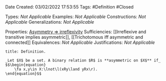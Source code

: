 <br />
<br />

Date Created: 03/02/2022 17:53:55
Tags: #Definition #Closed 

Types: _Not Applicable_
Examples: _Not Applicable_
Constructions: _Not Applicable_
Generalizations: _Not Applicable_

Properties: [Asymmetry $\Rightarrow$ irreflexivity](Asymmetry%20implies%20irreflexivity.md)
Sufficiencies: [[Irreflexive and transitive implies asymmetric]], [[Trichotomous iff asymmetric and connected]]
Equivalences: _Not Applicable_
Justifications: _Not Applicable_

``` ad-Definition
title: Definition.

_Let $X$ be a set. A binary relation $R$ is **asymmetric on $X$** if_
$$\begin{equation}
    \fa x,y\in X:\lnot\l(xRy\land yRx\r).
\end{equation}$$

```
